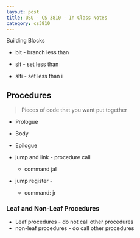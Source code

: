 ```yaml
---
layout: post
title: USU - CS 3810 - In Class Notes
category: cs3810
---
```


Building Blocks

-  blt - branch less than

- slt - set less than
- slti - set less than i

## Procedures

> Pieces of code that you want put together

- Prologue
- Body
- Epilogue

- jump and link - procedure call 
  + command jal
- jump register - 
  + command: jr

### Leaf and Non-Leaf Procedures

- Leaf procedures - do not call other procedures
- non-leaf procedures - do call other procedures


